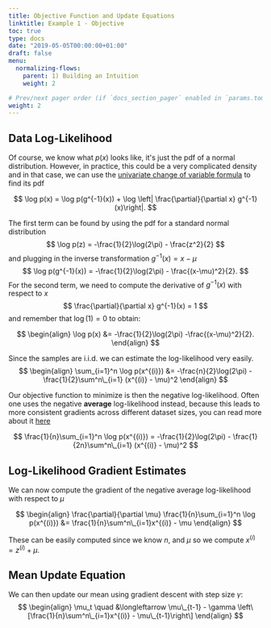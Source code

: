 ```yaml
---
title: Objective Function and Update Equations
linktitle: Example 1 - Objective
toc: true
type: docs
date: "2019-05-05T00:00:00+01:00"
draft: false
menu:
  normalizing-flows:
    parent: 1) Building an Intuition
    weight: 2

# Prev/next pager order (if `docs_section_pager` enabled in `params.toml`)
weight: 2
---
```


## Data Log-Likelihood
Of course, we know what $p(x)$ looks like, it's just the pdf of a normal distribution. However, in practice, this could be a very complicated density and in that case, we can use the [univariate change of variable formula](https://en.wikipedia.org/wiki/Probability_density_function#Scalar_to_scalar) to find its pdf

$$
\log p(x) = \log p(g^{-1}(x)) + \log \left| \frac{\partial}{\partial x} g^{-1}(x)\right|.
$$

The first term can be found by using the pdf for a standard normal distribution
$$
\log p(z) = -\frac{1}{2}\log(2\pi) - \frac{z^2}{2}
$$
and plugging in the inverse transformation $g^{-1}(x) = x - \mu$
$$
\log p(g^{-1}(x)) = -\frac{1}{2}\log(2\pi) - \frac{(x-\mu)^2}{2}.
$$
For the second term, we need to compute the derivative of $g^{-1}(x)$ with respect to $x$ 
$$
\frac{\partial}{\partial x} g^{-1}(x) = 1
$$
and remember that $\log(1) = 0$ to obtain:

$$
\begin{align}
\log p(x) 
&= -\frac{1}{2}\log(2\pi) -\frac{(x-\mu)^2}{2}.
\end{align}
$$

Since the samples are i.i.d. we can estimate the log-likelihood very easily. 
$$
\begin{align}
\sum_{i=1}^n \log p(x^{(i)}) 
&= -\frac{n}{2}\log(2\pi) - \frac{1}{2}\sum^n\_{i=1} (x^{(i)} - \mu)^2
\end{align}
$$

Our objective function to minimize is then the negative log-likelihood. Often one uses the negative **average** log-likelihood instead, because this leads to more consistent gradients across different dataset sizes, you can read more about it [here](https://stats.stackexchange.com/questions/267847/motivation-for-average-log-likelihood)

$$
\frac{1}{n}\sum_{i=1}^n \log p(x^{(i)}) = -\frac{1}{2}\log(2\pi) - \frac{1}{2n}\sum^n\_{i=1} (x^{(i)} - \mu)^2
$$

## Log-Likelihood Gradient Estimates
We can now compute the gradient of the negative average log-likelihood with respect to $\mu$ 

$$
\begin{align}
  \frac{\partial}{\partial \mu} \frac{1}{n}\sum_{i=1}^n \log p(x^{(i)}) &= \frac{1}{n}\sum^n\_{i=1}x^{(i)} - \mu
\end{align}
$$

These can be easily computed since we know $n$, and $\mu$ so we compute $x^{(i)} = z^{(i)} + \mu$.

## Mean Update Equation
We can then update our mean using gradient descent with step size $\gamma$:
$$
\begin{align}
\mu_t \quad &\longleftarrow \mu\_{t-1} - \gamma \left\[\frac{1}{n}\sum^n\_{i=1}x^{(i)} - \mu\_{t-1}\right\]
\end{align}
$$

